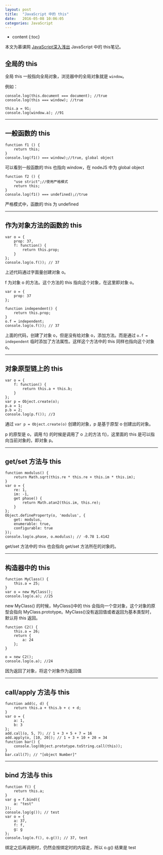 ```yaml
---
layout: post
title:  "JavaScript 中的 this"
date:   2016-05-08 10:06:05
categories: JavaScript
---
```


* content
{:toc}

本文为慕课网 [JavaScript深入浅出](http://www.imooc.com/learn/277) JavaScript 中的 this笔记。





## 全局的 this

全局 this 一般指向全局对象，浏览器中的全局对象就是 `window`。

例如：

    console.log(this.document === document); //true
    console.log(this === window); //true

    this.a = 91;
    console.log(window.a); //91

---

## 一般函数的 this

    function f1 () {
        return this;
    }
    console.log(f1() === window);//true, global object

可以看到一般函数的 this 也指向 window，在 nodeJS 中为 global object

    function f2 () {
        "use strict";//使用严格模式
        return this;
    }
    console.log(f1() === undefined);//true

严格模式中，函数的 this 为 undefined

---

## 作为对象方法的函数的 this

    var o = {
        prop: 37,
        f: function() {
            return this.prop;
        }
    };
    console.log(o.f()); // 37

上述代码通过字面量创建对象 o。

f 为对象 o 的方法。这个方法的 this 指向这个对象，在这里即对象 o。

    var o = {
        prop: 37
    };

    function independent() {
        return this.prop;
    }
    o.f = independent;
    console.log(o.f()); // 37

上面的代码，创建了对象 o，但是没有给对象 o，添加方法。而是通过 `o.f = independent` 临时添加了方法属性。这样这个方法中的 this 同样也指向这个对象 o。

---

## 对象原型链上的 this

    var o = {
        f: function() {
            return this.a + this.b;
        }
    };
    var p = Object.create(o);
    p.a = 1;
    p.b = 2;
    console.log(p.f()); //3

通过 `var p = Object.create(o)` 创建的对象，p 是基于原型 o 创建出的对象。

p 的原型是 o，调用 f() 的时候是调用了 o 上的方法 f()，这里面的 this 是可以指向当前对象的，即对象 p。

---

## get/set 方法与 this

    function modulus() {
        return Math.sqrt(this.re * this.re + this.im * this.im);
    }
    var o = {
        re: 1,
        im: -1,
        get phase() {
            return Math.atan2(this.im, this.re);
        }
    };
    Object.defineProperty(o, 'modulus', {
        get: modulus,
        enumerable: true,
        configurable: true
    });
    console.log(o.phase, o.modulus); // -0.78 1.4142

get/set 方法中的 this 也会指向 get/set 方法所在的对象的。

---

## 构造器中的 this

    function MyClass() {
        this.a = 25;
    }
    var o = new MyClass();
    console.log(o.a); //25

new MyClass() 的时候，MyClass()中的 this 会指向一个空对象，这个对象的原型会指向 MyClass.prototype。MyClass()没有返回值或者返回为基本类型时，默认将 this 返回。

    function C2() {
        this.a = 26;
        return {
            a: 24
        };
    }

    o = new C2();
    console.log(o.a); //24

因为返回了对象，将这个对象作为返回值

---

## call/apply 方法与 this

    function add(c, d) {
        return this.a + this.b + c + d;
    }
    var o = {
        a: 1,
        b: 3
    };
    add.call(o, 5, 7); // 1 + 3 + 5 + 7 = 16
    add.apply(o, [10, 20]); // 1 + 3 + 10 + 20 = 34
    function bar() {
        console.log(Object.prototype.toString.call(this));
    }
    bar.call(7); // "[object Number]"

---

## bind 方法与 this

    function f() {
        return this.a;
    }
    var g = f.bind({
        a: "test"
    });
    console.log(g()); // test
    var o = {
        a: 37,
        f: f,
        g: g
    };
    console.log(o.f(), o.g()); // 37, test

绑定之后再调用时，仍然会按绑定时的内容走，所以 o.g() 结果是 test
